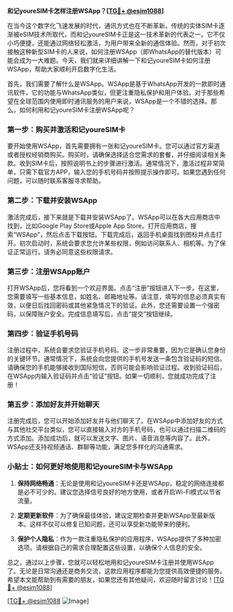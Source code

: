 **和记youreSIM卡怎样注册WSApp？[[TG💪+ @esim1088](https://t.me/s/esim1088)]**

在当今这个数字化飞速发展的时代，通讯方式也在不断革新。传统的实体SIM卡逐渐被eSIM技术所取代，而和记youreSIM卡正是这一技术革新的代表之一。它不仅小巧便捷，还能通过网络轻松激活，为用户带来全新的通信体验。然而，对于初次接触这种新型SIM卡的人来说，如何注册WSApp（即WhatsApp的替代版本）可能会成为一大难题。今天，我们就来详细讲解一下和记youreSIM卡如何注册WSApp，帮助大家顺利开启数字化生活。

首先，我们需要了解什么是WSApp。WSApp是基于WhatsApp开发的一款即时通讯软件，它的功能与WhatsApp类似，但更注重隐私保护和用户体验。对于那些希望在全球范围内使用即时通讯服务的用户来说，WSApp是一个不错的选择。那么，如何利用和记youreSIM卡注册WSApp呢？

### 第一步：购买并激活和记youreSIM卡

要开始使用WSApp，首先需要拥有一张和记youreSIM卡。您可以通过官方渠道或者授权经销商购买。购买时，请确保选择适合您需求的套餐，并仔细阅读相关条款。收到SIM卡后，按照说明书上的步骤进行激活。通常情况下，激活过程非常简单，只需下载官方APP，输入您的手机号码并按照提示操作即可。如果您遇到任何问题，可以随时联系客服寻求帮助。

### 第二步：下载并安装WSApp

激活完成后，接下来就是下载并安装WSApp了。WSApp可以在各大应用商店中找到，比如Google Play Store或Apple App Store。打开应用商店，搜索“WSApp”，然后点击下载按钮。下载完成后，返回手机桌面找到图标并点击打开。初次启动时，系统会要求您允许某些权限，例如访问联系人、相机等。为了保证正常运行，请务必同意这些权限请求。

### 第三步：注册WSApp账户

打开WSApp后，您将看到一个欢迎界面。点击“注册”按钮进入下一步。在这里，您需要填写一些基本信息，如姓名、邮箱地址等。请注意，填写的信息必须真实有效，以便日后找回密码或其他紧急情况下的验证。此外，您还需要设置一个强密码，以保障账户安全。完成信息填写后，点击“提交”按钮继续。

### 第四步：验证手机号码

注册过程中，系统会要求您验证手机号码。这一步非常重要，因为它是确认您身份的关键环节。通常情况下，系统会向您提供的手机号发送一条包含验证码的短信。请确保您的手机能够接收到国际短信，否则可能会影响验证过程。收到验证码后，在WSApp内输入验证码并点击“验证”按钮。如果一切顺利，您就成功完成了注册！

### 第五步：添加好友并开始聊天

注册完成后，您可以开始添加好友并与他们聊天了。在WSApp中添加好友的方式与其他社交平台类似，您可以直接输入对方的手机号码，也可以通过扫描二维码的方式添加。添加成功后，就可以发送文字、图片、语音消息等内容了。此外，WSApp还支持视频通话、群聊等功能，满足您多样化的沟通需求。

### 小贴士：如何更好地使用和记youreSIM卡与WSApp

1. **保持网络畅通**：无论是使用和记youreSIM卡还是WSApp，稳定的网络连接都是必不可少的。建议您选择信号良好的地方使用，或者开启Wi-Fi模式以节省流量。
   
2. **定期更新软件**：为了确保最佳体验，建议定期检查并更新WSApp至最新版本。这样不仅可以修复已知问题，还可以享受新功能带来的便利。

3. **保护个人隐私**：作为一款注重隐私保护的应用程序，WSApp提供了多种加密选项。请根据自己的需求合理配置这些设置，以确保个人信息的安全。

总之，通过以上步骤，您就可以轻松地用和记youreSIM卡注册并使用WSApp了。无论是日常沟通还是商务交流，这款应用程序都能为您提供高效便捷的服务。希望本文能帮助到有需要的朋友，如果您还有其他疑问，欢迎随时留言讨论！[[TG💪+ @esim1088](https://t.me/s/esim1088)]

[[TG💪+ @esim1088](https://t.me/s/esim1088) ![Image](https://i.postimg.cc/4NQfJmqS/Snipaste-2025-05-13-00-14-12.png)]